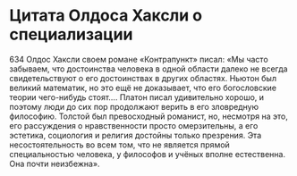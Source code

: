 # Цитата Олдоса Хаксли о специализации

634 Олдос Хаксли своем романе «Контрапункт» писал: «Мы часто забываем, что достоинства человека в одной области далеко не всегда свидетельствуют о его достоинствах в других областях. Ньютон был великий математик, но это ещё не доказывает, что его богословские теории чего-нибудь стоят…. Платон писал удивительно хорошо, и поэтому люди до сих пор продолжают верить в его зловредную философию. Толстой был превосходный романист, но, несмотря на это, его рассуждения о нравственности просто омерзительны, а его эстетика, социология и религия достойны только презрения. Эта несостоятельность во всем том, что не является прямой специальностью человека, у философов и учёных вполне естественна. Она почти неизбежна».
